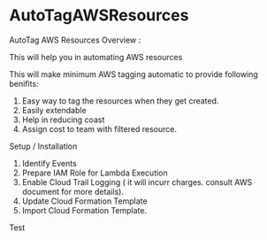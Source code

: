 # AutoTagAWSResources
AutoTag AWS Resources
Overview :

This will help you in automating AWS resources


This will make minimum AWS tagging automatic to provide following benifits:
 1. Easy way to tag the resources when they get created.
 2. Easily extendable
 3. Help in reducing coast
 4. Assign cost to team with filtered resource.
 
 
 
 Setup / Installation
 
 1. Identify Events 
 2. Prepare IAM Role for Lambda Execution
 3. Enable Cloud Trail Logging ( it will incurr charges. consult AWS document for more details).
 4. Update Cloud Formation Template
 5. Import Cloud Formation Template.
 
 
 Test
